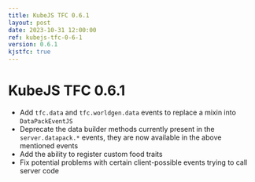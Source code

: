 ```yaml
---
title: KubeJS TFC 0.6.1
layout: post
date: 2023-10-31 12:00:00
ref: kubejs-tfc-0-6-1
version: 0.6.1
kjstfc: true
---
```


# KubeJS TFC 0.6.1

- Add `tfc.data` and `tfc.worldgen.data` events to replace a mixin into `DataPackEventJS`
- Deprecate the data builder methods currently present in the `server.datapack.*` events, they are now available in the above mentioned events
- Add the ability to register custom food traits
- Fix potential problems with certain client-possible events trying to call server code
